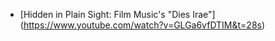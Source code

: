 - [Hidden in Plain Sight: Film Music's "Dies Irae"] (https://www.youtube.com/watch?v=GLGa6vfDTIM&t=28s)
